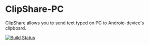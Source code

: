 # ClipShare-PC
ClipShare allows you to send text typed on PC to Android-device's clipboard.

[![Build Status](https://travis-ci.org/Dehax/ClipShare-PC.svg?branch=master)](https://travis-ci.org/Dehax/ClipShare-PC)
